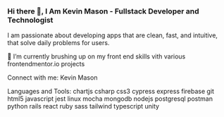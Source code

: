 ### Hi there 👋, I Am Kevin Mason - Fullstack Developer and Technologist

<!--
**mrfinesse47/mrfinesse47** is a ✨ _special_ ✨ repository because its `README.md` (this file) appears on your GitHub profile. -->

I am passionate about developing apps that are clean, fast, and intuitive, that solve daily problems for users.

🌱 I’m currently brushing up on my front end skills vith various frontendmentor.io projects

Connect with me:
Kevin Mason

Languages and Tools:
chartjs csharp css3 cypress express firebase git html5 javascript jest linux mocha mongodb nodejs postgresql postman python rails react ruby sass tailwind typescript unity
